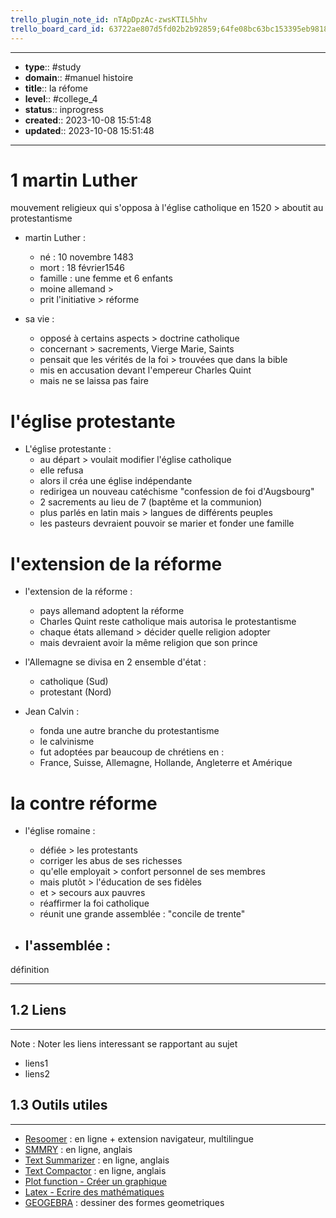 ```yaml
---
trello_plugin_note_id: nTApDpzAc-zwsKTIL5hhv
trello_board_card_id: 63722ae807d5fd02b2b92859;64fe08bc63bc153395eb9818
---
```




---
- **type**:: #study
- **domain**:: #manuel histoire
- **title**:: la réfome
- **level**:: #college_4
- **status**:: inprogress
- **created**:: 2023-10-08 15:51:48
- **updated**:: 2023-10-08 15:51:48
---


# 1 martin Luther

mouvement religieux qui s'opposa à l'église catholique en 1520 > aboutit au protestantisme

- martin Luther :
	- né : 10 novembre 1483
	- mort : 18 février1546
	- famille : une femme et 6 enfants
	- moine allemand >
	- prit l'initiative > réforme

- sa vie :
	- opposé à certains aspects > doctrine catholique
	- concernant > sacrements, Vierge Marie, Saints
	- pensait que les vérités de la foi > trouvées que dans la bible
	- mis en accusation devant l'empereur Charles Quint
	- mais ne se laissa pas faire

# l'église protestante

- L'église protestante :
	- au départ > voulait modifier l'église catholique
	- elle refusa
	- alors il créa une église indépendante
	- redirigea un nouveau catéchisme "confession de foi d'Augsbourg"
	- 2 sacrements au lieu de 7 (baptême et la communion)
	- plus parlés en latin mais > langues de différents peuples
	- les pasteurs devraient pouvoir se marier et fonder une famille

# l'extension de la réforme

-  l'extension de la réforme :
	- pays allemand adoptent la réforme
	- Charles Quint reste catholique mais autorisa le protestantisme
	- chaque états allemand > décider quelle religion adopter
	- mais devraient avoir la même religion que son prince

- l'Allemagne se divisa en 2 ensemble d'état :
	- catholique (Sud)
	- protestant (Nord)

- Jean Calvin :
	- fonda une autre branche du protestantisme
	- le calvinisme
	- fut adoptées par beaucoup de chrétiens en : 
	- France, Suisse, Allemagne, Hollande, Angleterre et Amérique

# la contre réforme

- l'église romaine :
	- défiée > les protestants
	- corriger les abus de ses richesses
	- qu'elle employait > confort personnel de ses membres 
	- mais plutôt > l'éducation de ses fidèles
	- et > secours aux pauvres
	- réaffirmer la foi catholique
	- réunit une grande assemblée : "concile de trente"

- l'assemblée :
	- 





définition

---



## 1.2	Liens
---

Note :  Noter les liens interessant se rapportant au sujet

- liens1
- liens2



## 1.3	Outils utiles
---

-   [Resoomer](https://resoomer.com/fr) : en ligne + extension navigateur, multilingue
-   [SMMRY](https://smmry.com/) : en ligne, anglais
-   [Text Summarizer](http://textsummarization.net/text-summarizer) : en ligne, anglais
-   [Text Compactor](https://www.textcompactor.com/) : en ligne, anglais
- [Plot function - Créer un graphique](https://github.com/leonhma/obsidian-functionplot)
- [Latex - Ecrire des mathématiques](https://fr.wikibooks.org/wiki/LaTeX/%C3%89crire_des_math%C3%A9matiques)
- [GEOGEBRA](https://www.geogebra.org/geometry?lang=fr) : dessiner des formes geometriques 
